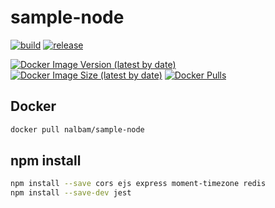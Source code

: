 # sample-node

[![build](https://img.shields.io/github/actions/workflow/status/nalbam/sample-node/push.yml?branch=main&style=for-the-badge&logo=github)](https://github.com/nalbam/sample-node/actions/workflows/push.yml)
[![release](https://img.shields.io/github/v/release/nalbam/sample-node?style=for-the-badge&logo=github)](https://github.com/nalbam/sample-node/releases)

<!-- [![CircleCI](https://circleci.com/gh/nalbam/sample-node.svg?style=svg)](https://circleci.com/gh/nalbam/sample-node) -->

[![Docker Image Version (latest by date)](https://img.shields.io/docker/v/nalbam/sample-node?label=Docker%20Hub&style=for-the-badge&logo=docker)](https://hub.docker.com/r/nalbam/sample-node)
[![Docker Image Size (latest by date)](https://img.shields.io/docker/image-size/nalbam/sample-node?style=for-the-badge&logo=docker)](https://hub.docker.com/r/nalbam/sample-node)
[![Docker Pulls](https://img.shields.io/docker/pulls/nalbam/sample-node?style=for-the-badge&logo=docker)](https://hub.docker.com/r/nalbam/sample-node)

<!-- [![DockerHub Badge](http://dockeri.co/image/nalbam/sample-node)](https://hub.docker.com/r/nalbam/sample-node/) -->

## Docker

```bash
docker pull nalbam/sample-node
```

## npm install

```bash
npm install --save cors ejs express moment-timezone redis
npm install --save-dev jest
```
